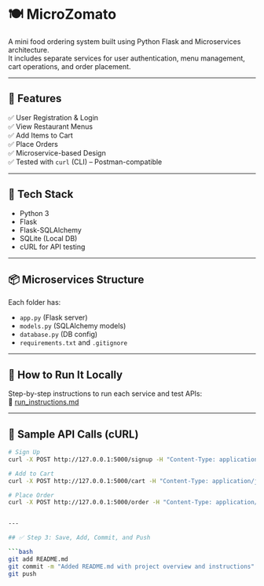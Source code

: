 # 🍽️ MicroZomato

A mini food ordering system built using Python Flask and Microservices architecture.  
It includes separate services for user authentication, menu management, cart operations, and order placement.

---

## 🚀 Features

✅ User Registration & Login  
✅ View Restaurant Menus  
✅ Add Items to Cart  
✅ Place Orders  
✅ Microservice-based Design  
✅ Tested with `curl` (CLI) – Postman-compatible

---

## 🧱 Tech Stack

- Python 3
- Flask
- Flask-SQLAlchemy
- SQLite (Local DB)
- cURL for API testing

---

## 📦 Microservices Structure


Each folder has:
- `app.py` (Flask server)
- `models.py` (SQLAlchemy models)
- `database.py` (DB config)
- `requirements.txt` and `.gitignore`

---

## 🏁 How to Run It Locally

Step-by-step instructions to run each service and test APIs:  
📄 [run_instructions.md](./run_instructions.md)

---

## 🧪 Sample API Calls (cURL)

```bash
# Sign Up
curl -X POST http://127.0.0.1:5000/signup -H "Content-Type: application/json" -d "{\"name\":\"Ravi\", \"email\":\"ravi@foodie.com\", \"password\":\"1234\"}"

# Add to Cart
curl -X POST http://127.0.0.1:5000/cart -H "Content-Type: application/json" -d "{\"user_email\":\"ravi@foodie.com\", \"item_name\":\"Pizza\", \"price\":299, \"quantity\":1}"

# Place Order
curl -X POST http://127.0.0.1:5000/order -H "Content-Type: application/json" -d "{\"user_email\":\"ravi@foodie.com\", \"items\":[{\"item_name\":\"Pizza\", \"price\":299, \"quantity\":1}]}"


---

## ✅ Step 3: Save, Add, Commit, and Push

```bash
git add README.md
git commit -m "Added README.md with project overview and instructions"
git push
